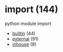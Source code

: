 # import (144)
python module import

+ [builtin](builtin/README.md) (44)
+ [external](external/README.md) (91)
+ [inhouse](inhouse/README.md) (9)
